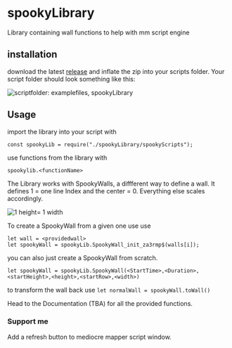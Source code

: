 # spookyLibrary
Library containing wall functions to help with mm script engine

## installation

download the latest [release](https://github.com/spookyGh0st/spookyLibrary/releases) and inflate the zip into your scripts folder. Your script folder should look something like this:

![scriptfolder: examplefiles, spookyLibrary](https://i.imgur.com/rzS0Uce.png)

## Usage

import the library into your script with

```const spookyLib = require("./spookyLibrary/spookyScripts");```

use functions from the library with

```spookylib.<functionName>```

The Library works with SpookyWalls, a diffferent way to define a wall. It defines 1 = one line Index and the center = 0. 
Everything else scales accordingly.

![1 height= 1 width](https://i.imgur.com/Uz7aIDg.png=100x100)

To create a SpookyWall from a given one use use
```
let wall = <providedwall>
let spookyWall = spookyLib.SpookyWall_init_za3rmp$(walls[i]);
```

you can also just create a SpookyWall from scratch.

```let spookyWall = spookyLib.SpookyWall(<StartTime>,<Duration>,<startHeight>,<height>,<startRow>,<width>)```

to transform the wall back use
```let normalWall = spookyWall.toWall()```

Head to the Documentation (TBA) for all the provided functions.

### Support me

Add a refresh button to mediocre mapper script window.